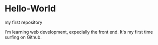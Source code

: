 # Hello-World
my first repository

I'm learning web development, expecially the front end. 
It's my first time surfing on Github.
